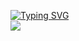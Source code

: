 [![Typing SVG](https://readme-typing-svg.demolab.com?font=Anta&weight=100&size=30&pause=1000&color=F70000&random=false&width=435&lines=Nothing+any+good+isn't+hard)](https://git.io/typing-svg)  
<img src="https://komarev.com/ghpvc/?username=a8m5d&style=for-the-badge&color=red&base=15">
</a>

